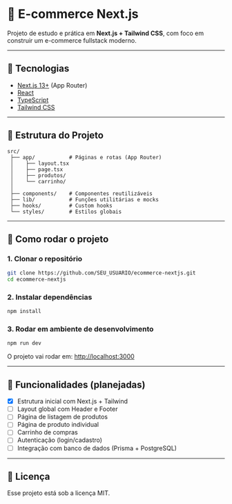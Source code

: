 # 🛒 E-commerce Next.js

Projeto de estudo e prática em **Next.js + Tailwind CSS**, com foco em construir um e-commerce fullstack moderno.

---

## 🚀 Tecnologias

- [Next.js 13+](https://nextjs.org/) (App Router)
- [React](https://react.dev/)
- [TypeScript](https://www.typescriptlang.org/)
- [Tailwind CSS](https://tailwindcss.com/)

---

## 📂 Estrutura do Projeto

```
src/
 ├── app/           # Páginas e rotas (App Router)
 │    ├── layout.tsx
 │    ├── page.tsx
 │    ├── produtos/
 │    └── carrinho/
 │
 ├── components/    # Componentes reutilizáveis
 ├── lib/           # Funções utilitárias e mocks
 ├── hooks/         # Custom hooks
 └── styles/        # Estilos globais
```

---

## 🔧 Como rodar o projeto

### 1. Clonar o repositório
```bash
git clone https://github.com/SEU_USUARIO/ecommerce-nextjs.git
cd ecommerce-nextjs
```

### 2. Instalar dependências
```bash
npm install
```

### 3. Rodar em ambiente de desenvolvimento
```bash
npm run dev
```

O projeto vai rodar em: [http://localhost:3000](http://localhost:3000)

---

## 📌 Funcionalidades (planejadas)

- [x] Estrutura inicial com Next.js + Tailwind  
- [ ] Layout global com Header e Footer  
- [ ] Página de listagem de produtos  
- [ ] Página de produto individual  
- [ ] Carrinho de compras  
- [ ] Autenticação (login/cadastro)  
- [ ] Integração com banco de dados (Prisma + PostgreSQL)  

---

## 📜 Licença

Esse projeto está sob a licença MIT.  
